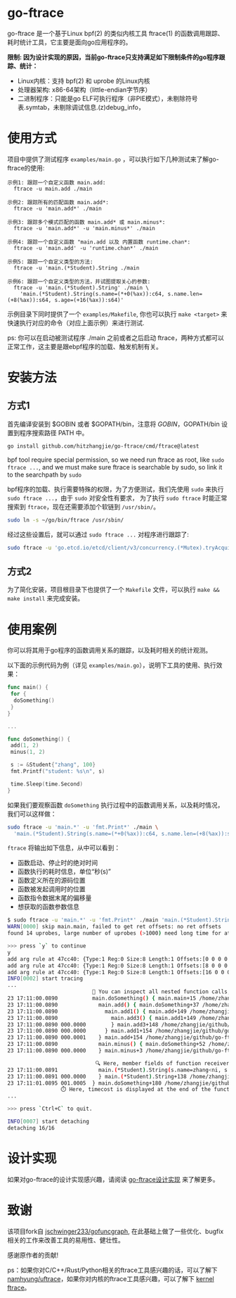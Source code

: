 # go-ftrace

go-ftrace 是一个基于Linux bpf(2) 的类似内核工具 ftrace(1) 的函数调用跟踪、耗时统计工具，它主要是面向go应用程序的。

**限制: 因为设计实现的原因，当前go-ftrace只支持满足如下限制条件的go程序跟踪、统计：**

- Linux内核：支持 bpf(2) 和 uprobe 的Linux内核
- 处理器架构: x86-64架构（little-endian字节序）
- 二进制程序：只能是go ELF可执行程序（非PIE模式），未剔除符号表.symtab，未剔除调试信息.(z)debug_info，

# 使用方式

项目中提供了测试程序 `examples/main.go` ，可以执行如下几种测试来了解go-ftrace的使用:

  ```
  示例1: 跟踪一个自定义函数 main.add:
    ftrace -u main.add ./main

  示例2: 跟踪所有的匹配函数 main.add*:
    ftrace -u 'main.add*' ./main

  示例3: 跟踪多个模式匹配的函数 main.add* 或 main.minus*:
    ftrace -u 'main.add*' -u 'main.minus*' ./main

  示例4: 跟踪一个自定义函数 "main.add 以及 内置函数 runtime.chan*:
    ftrace -u 'main.add' -u 'runtime.chan*' ./main

  示例5: 跟踪一个自定义类型的方法:
    ftrace -u 'main.(*Student).String ./main    

  示例6: 跟踪一个自定义类型的方法，并试图提取关心的参数:
    ftrace -u 'main.(*Student).String' ./main \
      'main.(*Student).String(s.name=(*+0(%ax)):c64, s.name.len=(+8(%ax)):s64, s.age=(+16(%ax)):s64)'
  ```

示例目录下同时提供了一个 `examples/Makefile`, 你也可以执行 `make <target>` 来快速执行对应的命令（对应上面示例）来进行测试.

ps: 你可以在启动被测试程序 ./main 之前或者之后启动 ftrace，两种方式都可以正常工作，这主要是跟ebpf程序的加载、触发机制有关。

# 安装方法

## 方式1

首先编译安装到 $GOBIN 或者 $GOPATH/bin，注意将 $GOBIN，$GOPATH/bin 设置到程序搜索路径 PATH 中。

```bash
go install github.com/hitzhangjie/go-ftrace/cmd/ftrace@latest
```

bpf tool require special permission, so we need run ftrace as root, like `sudo ftrace ...`,
and we must make sure ftrace is searchable by sudo, so link it to the searchpath by `sudo`

bpf程序的加载、执行需要特殊的权限，为了方便测试，我们先使用 `sudo` 来执行 `sudo ftrace ...`，由于 `sudo` 对安全性有要求，
为了执行 `sudo ftrace` 时能正常搜索到 `ftrace`，现在还需要添加个软链到 `/usr/sbin/`。

```bash
sudo ln -s ~/go/bin/ftrace /usr/sbin/
```

经过这些设置后，就可以通过 `sudo ftrace ...` 对程序进行跟踪了:

```bash
sudo ftrace -u 'go.etcd.io/etcd/client/v3/concurrency.(*Mutex).tryAcquire' ./a.out
```

## 方式2

为了简化安装，项目根目录下也提供了一个 `Makefile` 文件，可以执行 `make && make install` 来完成安装。

# 使用案例

你可以将其用于go程序的函数调用关系的跟踪，以及耗时相关的统计观测。

以下面的示例代码为例（详见 `examples/main.go`），说明下工具的使用、执行效果：

```go
func main() {
 for {
  doSomething()
 }
}

...

func doSomething() {
 add(1, 2)
 minus(1, 2)

 s := &Student{"zhang", 100}
 fmt.Printf("student: %s\n", s)

 time.Sleep(time.Second)
}
```

如果我们要观察函数 `doSomething` 执行过程中的函数调用关系，以及耗时情况，我们可以这样做：

```bash
sudo ftrace -u 'main.*' -u 'fmt.Print*' ./main \
  'main.(*Student).String(s.name=(*+0(%ax)):c64, s.name.len=(+8(%ax)):s64, s.age=(+16(%ax)):s64)'
```

`ftrace` 将输出如下信息，从中可以看到：

- 函数启动、停止时的绝对时间
- 函数执行的耗时信息，单位“秒(s)”
- 函数定义所在的源码位置
- 函数被发起调用时的位置
- 函数指令数据末尾的偏移量
- 想获取的函数参数信息

```bash
$ sudo ftrace -u 'main.*' -u 'fmt.Print*' ./main 'main.(*Student).String(s.name=(*+0(%ax)):c64, s.name.len=(+8(%ax)):s64, s.age=(+16(%ax)):s64)'
WARN[0000] skip main.main, failed to get ret offsets: no ret offsets 
found 14 uprobes, large number of uprobes (>1000) need long time for attaching and detaching, continue? [Y/n]

>>> press `y` to continue
y
add arg rule at 47cc40: {Type:1 Reg:0 Size:8 Length:1 Offsets:[0 0 0 0 0 0 0 0] Deference:[1 0 0 0 0 0 0 0]}
add arg rule at 47cc40: {Type:1 Reg:0 Size:8 Length:1 Offsets:[8 0 0 0 0 0 0 0] Deference:[0 0 0 0 0 0 0 0]}
add arg rule at 47cc40: {Type:1 Reg:0 Size:8 Length:1 Offsets:[16 0 0 0 0 0 0 0] Deference:[0 0 0 0 0 0 0 0]}
INFO[0002] start tracing                                
...
                           🔬 You can inspect all nested function calls, when and where started or finished
23 17:11:00.0890           main.doSomething() { main.main+15 /home/zhangjie/github/go-ftrace/examples/main.go:10
23 17:11:00.0890             main.add() { main.doSomething+37 /home/zhangjie/github/go-ftrace/examples/main.go:15
23 17:11:00.0890               main.add1() { main.add+149 /home/zhangjie/github/go-ftrace/examples/main.go:27
23 17:11:00.0890                 main.add3() { main.add1+149 /home/zhangjie/github/go-ftrace/examples/main.go:40
23 17:11:00.0890 000.0000        } main.add3+148 /home/zhangjie/github/go-ftrace/examples/main.go:46
23 17:11:00.0890 000.0000      } main.add1+154 /home/zhangjie/github/go-ftrace/examples/main.go:33
23 17:11:00.0890 000.0001    } main.add+154 /home/zhangjie/github/go-ftrace/examples/main.go:27
23 17:11:00.0890             main.minus() { main.doSomething+52 /home/zhangjie/github/go-ftrace/examples/main.go:16
23 17:11:00.0890 000.0000    } main.minus+3 /home/zhangjie/github/go-ftrace/examples/main.go:51

                            🔍 Here, member fields of function receiver extracted, receiver is the 1st argument actually.
23 17:11:00.0891             main.(*Student).String(s.name=zhang<ni, s.name.len=5, s.age=100) { fmt.(*pp).handleMethods+690 /opt/go/src/fmt/print.go:673
23 17:11:00.0891 000.0000    } main.(*Student).String+138 /home/zhangjie/github/go-ftrace/examples/main.go:64
23 17:11:01.0895 001.0005  } main.doSomething+180 /home/zhangjie/github/go-ftrace/examples/main.go:22
                 ⏱️ Here, timecost is displayed at the end of the function call
...

>>> press `Ctrl+C` to quit.

INFO[0007] start detaching                              
detaching 16/16
```

# 设计实现

如果对go-ftrace的设计实现感兴趣，请阅读 [go-ftrace设计实现](https://www.hitzhangjie.pro/blog/2023-12-12-%E8%A7%82%E6%B5%8Bgo%E5%87%BD%E6%95%B0%E8%B0%83%E7%94%A8go-ftrace-%E8%AE%BE%E8%AE%A1%E5%AE%9E%E7%8E%B0/) 来了解更多。

# 致谢

该项目fork自 [jschwinger233/gofuncgraph](https://github.com/jschwinger233/gofuncgraph), 在此基础上做了一些优化、bugfix相关的工作来改善工具的易用性、健壮性。

感谢原作者的贡献!

ps：如果你对C/C++/Rust/Python相关的ftrace工具感兴趣的话，可以了解下 [namhyung/uftrace](https://github.com/namhyung/uftrace)，如果你对内核的ftrace工具感兴趣，可以了解下 [kernel ftrace](https://www.kernel.org/doc/html/v4.17/trace/ftrace.html)。
